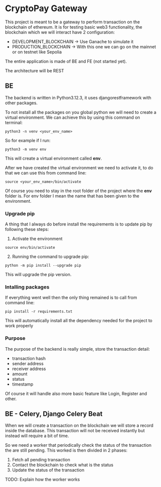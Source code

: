 # CryptoPay Gateway

This project is meant to be a gateway to perform transaction on the blockchain of ethereum.
It is for testing basic web3 functionality, the blockchain which we will interact have 2 configuration:

- DEVELOPMENT_BLOCKCHAIN -> Use Ganache to simulate it
- PRODUCTION_BLOCKCHAIN -> With this one we can go on the mainnet or on testnet like Sepolia

The entire application is made of BE and FE (not started yet).

The architecture will be REST

## BE

The backend is written in Python3.12.3, it uses djangorestframework with other packages.

To not install all the packages on you global python we will need to create a virtual environment.
We can achieve this by using this command on terminal:

```
python3 -n venv <your_env_name>
```

So for example if I run:

```
python3 -m venv env
```

This will create a virtual environment called **env**.

After we have created the virtual environment we need to activate it, to do that
we can use this from command line:

```
source <your_env_name>/bin/activate
```

Of course you need to stay in the root folder of the project where the **env** folder is.
For env folder I mean the name that has been given to the environment.

### Upgrade pip

A thing that I always do before install the requirements is to update pip by following these steps:

1. Activate the environment

```
source env/bin/activate
```

2. Running the command to upgrade pip:

```
python -m pip install --upgrade pip
```

This will upgrade the pip version.

### Intalling packages

If everything went well then the only thing remained is to call from command line:

```
pip install -r requirements.txt
```

This will automatically install all the dependency needed for the project to work properly

### Purpose

The purpose of the backend is really simple, store the transaction detail:

- transaction hash
- sender address
- receiver address
- amount
- status
- timestamp

Of course it will handle also more basic feature like Login, Register and other.

## BE - Celery, Django Celery Beat

When we will create a transaction on the blockchain we will store a record inside the database.
This transaction will not be received instantly but instead will require a bit of time.

So we need a worker that periodically check the status of the transaction the are still pending.
This worked is then divided in 2 phases:

1. Fetch all pending transaction
2. Contact the blockchain to check what is the status
3. Update the status of the transaction

TODO: Explain how the worker works
